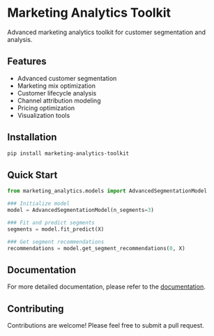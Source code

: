 # Marketing Analytics Toolkit

Advanced marketing analytics toolkit for customer segmentation and analysis.

## Features

- Advanced customer segmentation
- Marketing mix optimization
- Customer lifecycle analysis
- Channel attribution modeling
- Pricing optimization
- Visualization tools

## Installation 

```bash
pip install marketing-analytics-toolkit
```


## Quick Start

```python
from marketing_analytics.models import AdvancedSegmentationModel

### Initialize model
model = AdvancedSegmentationModel(n_segments=3)

### Fit and predict segments
segments = model.fit_predict(X)

### Get segment recommendations
recommendations = model.get_segment_recommendations(0, X)
```

## Documentation

For more detailed documentation, please refer to the [documentation]("").

## Contributing

Contributions are welcome! Please feel free to submit a pull request.

